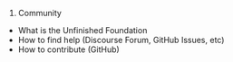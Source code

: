 1. Community
  - What is the Unfinished Foundation
  - How to find help (Discourse Forum, GitHub Issues, etc)
  - How to contribute (GitHub)

